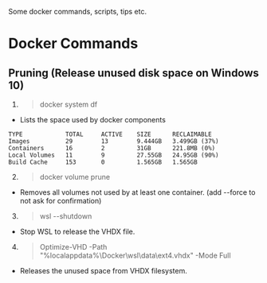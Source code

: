 Some docker commands, scripts, tips etc.

# Docker Commands
## Pruning (Release unused disk space on Windows 10)

1. > docker system df
* Lists the space used by docker components
```
TYPE            TOTAL     ACTIVE    SIZE      RECLAIMABLE
Images          29        13        9.444GB   3.499GB (37%)
Containers      16        2         31GB      221.8MB (0%)
Local Volumes   11        9         27.55GB   24.95GB (90%)
Build Cache     153       0         1.565GB   1.565GB
```

2. > docker volume prune
* Removes all volumes not used by at least one container. (add --force to not ask for confirmation)

3. > wsl --shutdown
* Stop WSL to release the VHDX file.

4. > Optimize-VHD -Path "%localappdata%\Docker\wsl\data\ext4.vhdx" -Mode Full
* Releases the unused space from VHDX filesystem.


